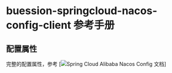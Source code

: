 # buession-springcloud-nacos-config-client 参考手册


## 配置属性


完整的配置属性，参考 [![Spring Cloud Alibaba Nacos Config 文档](https://github.com/alibaba/spring-cloud-alibaba/blob/2.2.x/spring-cloud-alibaba-docs/src/main/asciidoc-zh/nacos-config.adoc)]